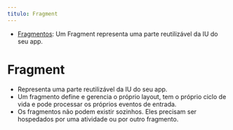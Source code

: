 ```yaml
---
titulo: Fragment
---
```

- [Fragmentos](https://developer.android.com/guide/fragments?hl=pt-br): Um Fragment representa uma parte reutilizável da IU do seu app.

# Fragment

- Representa uma parte reutilizável da IU do seu app.
- Um fragmento define e gerencia o próprio layout, tem o próprio ciclo de vida e pode processar os próprios eventos de entrada.
- Os fragmentos não podem existir sozinhos. Eles precisam ser hospedados por uma atividade ou por outro fragmento.
